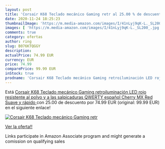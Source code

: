 ```yaml
---
layout: post
title: 'Corsair K68 Teclado mecánico Gaming retr al 25.00 % de descuento'
date: 2020-11-24 18:25:23
thumbnailImage: 'https://m.media-amazon.com/images/I/41nLyj9qK-L._SL200_.jpg'
images: [ 'https://m.media-amazon.com/images/I/41nLyj9qK-L._SL200_.jpg' ]
comments: true
category: ofertas
author: ring
slug: B076KTQGGY
description:
actualPrice: 74.99 EUR
currency: EUR
price: 74.99
comparePrice: 99.99 EUR
inStock: true
prodname: 'Corsair K68 Teclado mecánico Gaming retroiluminación LED rojo  resistente al polvo y a las salpicaduras QWERTY español  Cherry MX Red  Suave y rápido '
---
```


Está [Corsair K68 Teclado mecánico Gaming retroiluminación LED rojo  resistente al polvo y a las salpicaduras QWERTY español  Cherry MX Red  Suave y rápido ](https://www.amazon.es/dp/B076KTQGGY/?tag=tolees-21) con 25.00 de descuento por 74.99 EUR (original: 99.99 EUR) en el siguiente enlace!

[![Corsair K68 Teclado mecánico Gaming retr](https://m.media-amazon.com/images/I/41nLyj9qK-L._SL200_.jpg)](https://www.amazon.es/dp/B076KTQGGY/?tag=tolees-21)

[Ver la oferta!!](https://www.amazon.es/dp/B076KTQGGY/?tag=tolees-21)

Links participate in Amazon Associate program and might generate a comission on qualifying sales


